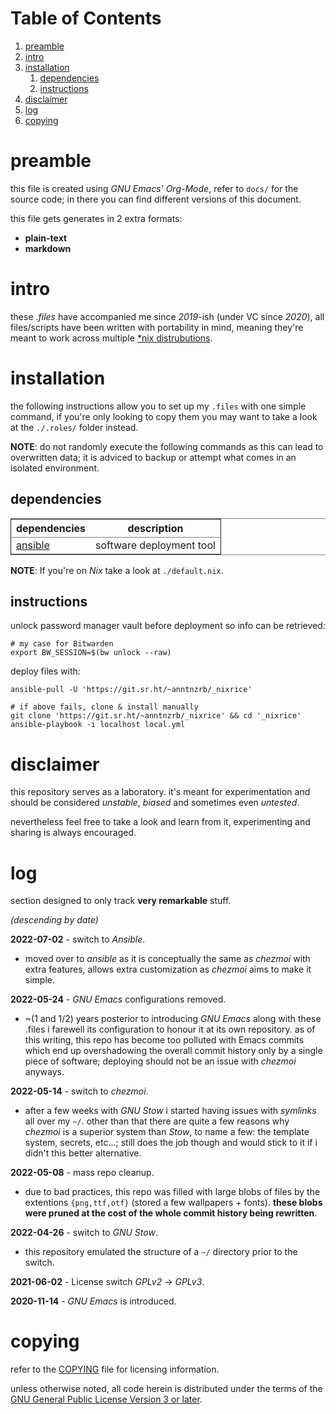 # Table of Contents

1.  [preamble](#org0dca8b8)
2.  [intro](#orgfc99488)
3.  [installation](#org9072bfd)
    1.  [dependencies](#org98d985c)
    2.  [instructions](#org341c90f)
4.  [disclaimer](#orgeb8dc68)
5.  [log](#orgb08ea2d)
6.  [copying](#org34b8a2c)



<a id="org0dca8b8"></a>

# preamble

this file is created using *GNU Emacs' Org-Mode*, refer to `docs/` for the
source code; in there you can find different versions of this document.

this file gets generates in 2 extra formats:

-   **plain-text**
-   **markdown**


<a id="orgfc99488"></a>

# intro

these *.files* have accompanied me since *2019*-ish (under VC since *2020*),
all files/scripts have been written with portability in mind, meaning they're
meant to work across multiple [\*nix distrubutions](https://0x0.st/HNfM).


<a id="org9072bfd"></a>

# installation

the following instructions allow you to set up my `.files` with one simple
command, if you're only looking to copy them you may want to take a look at the
`./.roles/` folder instead.

**NOTE**: do not randomly execute the following commands as this can lead to
overwritten data; it is adviced to backup or attempt what comes in an isolated
environment.


<a id="org98d985c"></a>

## dependencies

<table border="2" cellspacing="0" cellpadding="6" rules="groups" frame="hsides">


<colgroup>
<col  class="org-left" />

<col  class="org-left" />
</colgroup>
<thead>
<tr>
<th scope="col" class="org-left">dependencies</th>
<th scope="col" class="org-left">description</th>
</tr>
</thead>

<tbody>
<tr>
<td class="org-left"><a href="https://repology.org/project/ansible/versions">ansible</a></td>
<td class="org-left">software deployment tool</td>
</tr>
</tbody>
</table>

**NOTE**: If you're on *Nix* take a look at `./default.nix`.


<a id="org341c90f"></a>

## instructions

unlock password manager vault before deployment so info can be retrieved:

    # my case for Bitwarden
    export BW_SESSION=$(bw unlock --raw)

deploy files with:

    ansible-pull -U 'https://git.sr.ht/~anntnzrb/_nixrice'

    # if above fails, clone & install manually
    git clone 'https://git.sr.ht/~anntnzrb/_nixrice' && cd '_nixrice'
    ansible-playbook -i localhost local.yml


<a id="orgeb8dc68"></a>

# disclaimer

this repository serves as a laboratory. it's meant for experimentation and
should be considered *unstable*, *biased* and sometimes even *untested*.

nevertheless feel free to take a look and learn from it, experimenting and
sharing is always encouraged.


<a id="orgb08ea2d"></a>

# log

section designed to only track **very remarkable** stuff.

*(descending by date)*

**2022-07-02** - switch to *Ansible*.

-   moved over to *ansible* as it is conceptually the same as *chezmoi* with extra
    features, allows extra customization as *chezmoi* aims to make it simple.

**2022-05-24** - *GNU Emacs* configurations removed.

-   ~(1 and 1/2) years posterior to introducing *GNU Emacs* along with these
    .files i farewell its configuration to honour it at its own repository.  as
    of this writing, this repo has become too polluted with Emacs commits which
    end up overshadowing the overall commit history only by a single piece of
    software; deploying should not be an issue with *chezmoi* anyways.

**2022-05-14** - switch to *chezmoi*.

-   after a few weeks with *GNU Stow* i started having issues with *symlinks* all
    over my `~/`. other than that there are quite a few reasons why *chezmoi* is
    a superior system than *Stow*, to name a few: the template system, secrets,
    etc&#x2026;; still does the job though and would stick to it if i didn't this
    better alternative.

**2022-05-08** - mass repo cleanup.

-   due to bad practices, this repo was filled with large blobs of files
    by the extentions `{png,ttf,otf}` (stored a few wallpapers + fonts).  **these
    blobs were pruned at the cost of the whole commit history being rewritten**.

**2022-04-26** - switch to *GNU Stow*.

-   this repository emulated the structure of a `~/` directory
    prior to the switch.

**2021-06-02** - License switch *GPLv2* -> *GPLv3*.

**2020-11-14** - *GNU Emacs* is introduced.


<a id="org34b8a2c"></a>

# copying

refer to the [COPYING](./COPYING) file for licensing information.

unless otherwise noted, all code herein is distributed under the terms of the
[GNU General Public License Version 3 or later](https://www.gnu.org/licenses/gpl-3.0.en.html).
